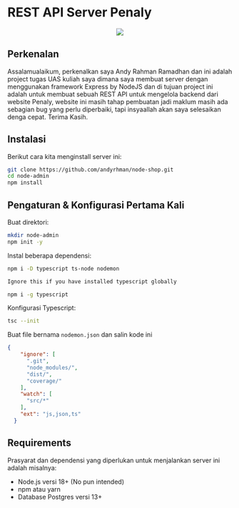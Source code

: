 # REST API Server Penaly

<p align="center">
  <img src="https://upload.wikimedia.org/wikipedia/commons/thumb/d/d9/Node.js_logo.svg/300px-Node.js_logo.svg.png" />
</p>

## Perkenalan

Assalamualaikum, perkenalkan saya Andy Rahman Ramadhan dan ini adalah project tugas UAS kuliah saya dimana saya membuat server dengan menggunakan
framework Express by NodeJS dan di tujuan project ini adalah untuk membuat sebuah REST API untuk mengelola backend dari website Penaly, website ini 
masih tahap pembuatan jadi maklum masih ada sebagian bug yang perlu diperbaiki, tapi insyaallah akan saya selesaikan denga cepat. Terima Kasih.

## Instalasi

Berikut cara kita menginstall server ini:

```bash
git clone https://github.com/andyrhman/node-shop.git
cd node-admin
npm install
```

## Pengaturan & Konfigurasi Pertama Kali

Buat direktori:

```bash
mkdir node-admin
npm init -y
```

Instal beberapa dependensi:

```bash
npm i -D typescript ts-node nodemon

Ignore this if you have installed typescript globally

npm i -g typescript
```

Konfigurasi Typescript:

```bash
tsc --init
```

Buat file bernama `nodemon.json` dan salin kode ini

```json
{
    "ignore": [
      ".git",
      "node_modules/",
      "dist/",
      "coverage/"
    ],
    "watch": [
      "src/*"
    ],
    "ext": "js,json,ts"
  }
```

## Requirements

Prasyarat dan dependensi yang diperlukan untuk menjalankan server ini adalah misalnya:
- Node.js versi 18+ (No pun intended)
- npm atau yarn
- Database Postgres versi 13+
